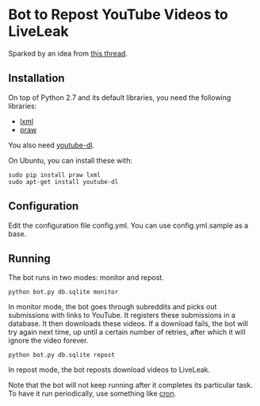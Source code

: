Bot to Repost YouTube Videos to LiveLeak
========================================

Sparked by an idea from [this thread](http://www.reddit.com/r/UkrainianConflict/comments/2auyay/gold_for_the_person_that_writes_a_bot_that_will/).

Installation
------------

On top of Python 2.7 and its default libraries, you need the following libraries:

 - [lxml](http://lxml.de/)
 - [praw](https://praw.readthedocs.org/en/v2.1.16/)

You also need [youtube-dl](http://rg3.github.io/youtube-dl/).

On Ubuntu, you can install these with:

    sudo pip install praw lxml
    sudo apt-get install youtube-dl

Configuration
-------------

Edit the configuration file config.yml.
You can use config.yml.sample as a base.

Running
-------

The bot runs in two modes: monitor and repost.

    python bot.py db.sqlite monitor

In monitor mode, the bot goes through subreddits and picks out submissions with links to YouTube.
It registers these submissions in a database.
It then downloads these videos.
If a download fails, the bot will try again next time, up until a certain number of retries, after which it will ignore the video forever.

    python bot.py db.sqlite repost

In repost mode, the bot reposts download videos to LiveLeak.

Note that the bot will not keep running after it completes its particular task.
To have it run periodically, use something like [cron](http://en.wikipedia.org/wiki/Cron).
